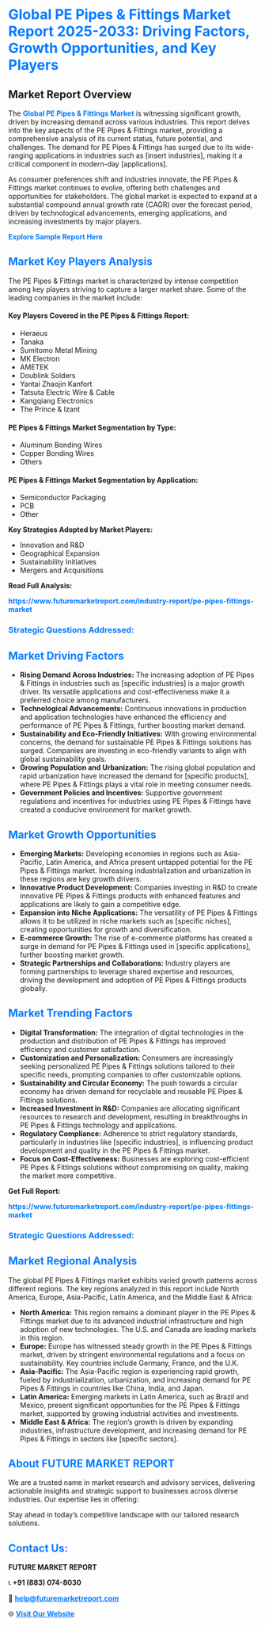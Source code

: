 <h1 style="color: #007BFF;">Global PE Pipes & Fittings Market Report 2025-2033: Driving Factors, Growth Opportunities, and Key Players</h1>

<section id="overview">
<h2>Market Report Overview</h2>
<p>The <a href="https://www.futuremarketreport.com/industry-report/pe-pipes-fittings-market" style="color: #007BFF; text-decoration: none;"><strong>Global PE Pipes & Fittings Market</strong></a> is witnessing significant growth, driven by increasing demand across various industries. This report delves into the key aspects of the PE Pipes & Fittings market, providing a comprehensive analysis of its current status, future potential, and challenges. The demand for PE Pipes & Fittings has surged due to its wide-ranging applications in industries such as [insert industries], making it a critical component in modern-day [applications].</p>
<p>As consumer preferences shift and industries innovate, the PE Pipes & Fittings market continues to evolve, offering both challenges and opportunities for stakeholders. The global market is expected to expand at a substantial compound annual growth rate (CAGR) over the forecast period, driven by technological advancements, emerging applications, and increasing investments by major players.</p>
</section>

<section id="overview">
<p><a href="https://www.futuremarketreport.com/request-sample/reportId=31759" style="color: #007BFF; text-decoration: none;"><strong>Explore Sample Report Here</strong></a></p>
</section>

<section id="key-players">
<h2 style="color: #007BFF;">Market Key Players Analysis</h2>
<p>The PE Pipes & Fittings market is characterized by intense competition among key players striving to capture a larger market share. Some of the leading companies in the market include:</p>
<h4>Key Players Covered in the PE Pipes & Fittings Report:</h4>
<ul><li>Heraeus</li><li>Tanaka</li><li>Sumitomo Metal Mining</li><li>MK Electron</li><li>AMETEK</li><li>Doublink Solders</li><li>Yantai Zhaojin Kanfort</li><li>Tatsuta Electric Wire &amp; Cable</li><li>Kangqiang Electronics</li><li>The Prince &amp; Izant</li></ul>
<h4>PE Pipes & Fittings Market Segmentation by Type:</h4>
<ul><li>Aluminum Bonding Wires</li><li>Copper Bonding Wires</li><li>Others</li></ul>

<h4>PE Pipes & Fittings Market Segmentation by Application:</h4>
<ul><li>Semiconductor Packaging</li><li>PCB</li><li>Other</li></ul>
<p><strong>Key Strategies Adopted by Market Players:</strong></p>
<ul>
<li>Innovation and R&D</li>
<li>Geographical Expansion</li>
<li>Sustainability Initiatives</li>
<li>Mergers and Acquisitions</li>
</ul>
</section>

<section>
<p><strong>Read Full Analysis: </strong></p><a href="https://www.futuremarketreport.com/industry-report/pe-pipes-fittings-market" style="color: #007BFF; text-decoration: none;"><strong>https://www.futuremarketreport.com/industry-report/pe-pipes-fittings-market</strong></a>
<h3 style="color: #007BFF;">Strategic Questions Addressed:</h3>
</section>

<section id="driving-factors">
<h2 style="color: #007BFF;">Market Driving Factors</h2>
<ul>
<li><strong>Rising Demand Across Industries:</strong> The increasing adoption of PE Pipes & Fittings in industries such as [specific industries] is a major growth driver. Its versatile applications and cost-effectiveness make it a preferred choice among manufacturers.</li>
<li><strong>Technological Advancements:</strong> Continuous innovations in production and application technologies have enhanced the efficiency and performance of PE Pipes & Fittings, further boosting market demand.</li>
<li><strong>Sustainability and Eco-Friendly Initiatives:</strong> With growing environmental concerns, the demand for sustainable PE Pipes & Fittings solutions has surged. Companies are investing in eco-friendly variants to align with global sustainability goals.</li>
<li><strong>Growing Population and Urbanization:</strong> The rising global population and rapid urbanization have increased the demand for [specific products], where PE Pipes & Fittings plays a vital role in meeting consumer needs.</li>
<li><strong>Government Policies and Incentives:</strong> Supportive government regulations and incentives for industries using PE Pipes & Fittings have created a conducive environment for market growth.</li>
</ul>
</section>

<section id="growth-opportunities">
<h2 style="color: #007BFF;">Market Growth Opportunities</h2>
<ul>
<li><strong>Emerging Markets:</strong> Developing economies in regions such as Asia-Pacific, Latin America, and Africa present untapped potential for the PE Pipes & Fittings market. Increasing industrialization and urbanization in these regions are key growth drivers.</li>
<li><strong>Innovative Product Development:</strong> Companies investing in R&D to create innovative PE Pipes & Fittings products with enhanced features and applications are likely to gain a competitive edge.</li>
<li><strong>Expansion into Niche Applications:</strong> The versatility of PE Pipes & Fittings allows it to be utilized in niche markets such as [specific niches], creating opportunities for growth and diversification.</li>
<li><strong>E-commerce Growth:</strong> The rise of e-commerce platforms has created a surge in demand for PE Pipes & Fittings used in [specific applications], further boosting market growth.</li>
<li><strong>Strategic Partnerships and Collaborations:</strong> Industry players are forming partnerships to leverage shared expertise and resources, driving the development and adoption of PE Pipes & Fittings products globally.</li>
</ul>
</section>

<section id="trending-factors">
<h2 style="color: #007BFF;">Market Trending Factors</h2>
<ul>
<li><strong>Digital Transformation:</strong> The integration of digital technologies in the production and distribution of PE Pipes & Fittings has improved efficiency and customer satisfaction.</li>
<li><strong>Customization and Personalization:</strong> Consumers are increasingly seeking personalized PE Pipes & Fittings solutions tailored to their specific needs, prompting companies to offer customizable options.</li>
<li><strong>Sustainability and Circular Economy:</strong> The push towards a circular economy has driven demand for recyclable and reusable PE Pipes & Fittings solutions.</li>
<li><strong>Increased Investment in R&D:</strong> Companies are allocating significant resources to research and development, resulting in breakthroughs in PE Pipes & Fittings technology and applications.</li>
<li><strong>Regulatory Compliance:</strong> Adherence to strict regulatory standards, particularly in industries like [specific industries], is influencing product development and quality in the PE Pipes & Fittings market.</li>
<li><strong>Focus on Cost-Effectiveness:</strong> Businesses are exploring cost-efficient PE Pipes & Fittings solutions without compromising on quality, making the market more competitive.</li>
</ul>
</section>

<section>
<p><strong>Get Full Report: </strong></p><a href="https://www.futuremarketreport.com/industry-report/pe-pipes-fittings-market" style="color: #007BFF; text-decoration: none;"><strong>https://www.futuremarketreport.com/industry-report/pe-pipes-fittings-market</strong></a>
<h3 style="color: #007BFF;">Strategic Questions Addressed:</h3>
</section>


<section id="regional-analysis">
<h2 style="color: #007BFF;">Market Regional Analysis</h2>
<p>The global PE Pipes & Fittings market exhibits varied growth patterns across different regions. The key regions analyzed in this report include North America, Europe, Asia-Pacific, Latin America, and the Middle East & Africa:</p>
<ul>
<li><strong>North America:</strong> This region remains a dominant player in the PE Pipes & Fittings market due to its advanced industrial infrastructure and high adoption of new technologies. The U.S. and Canada are leading markets in this region.</li>
<li><strong>Europe:</strong> Europe has witnessed steady growth in the PE Pipes & Fittings market, driven by stringent environmental regulations and a focus on sustainability. Key countries include Germany, France, and the U.K.</li>
<li><strong>Asia-Pacific:</strong> The Asia-Pacific region is experiencing rapid growth, fueled by industrialization, urbanization, and increasing demand for PE Pipes & Fittings in countries like China, India, and Japan.</li>
<li><strong>Latin America:</strong> Emerging markets in Latin America, such as Brazil and Mexico, present significant opportunities for the PE Pipes & Fittings market, supported by growing industrial activities and investments.</li>
<li><strong>Middle East & Africa:</strong> The region’s growth is driven by expanding industries, infrastructure development, and increasing demand for PE Pipes & Fittings in sectors like [specific sectors].</li>
</ul>
</section>

<footer>
<h2 style="color: #007BFF;">About FUTURE MARKET REPORT</h2>
<p>We are a trusted name in market research and advisory services, delivering actionable insights and strategic support to businesses across diverse industries. Our expertise lies in offering:</p>

<p>Stay ahead in today’s competitive landscape with our tailored research solutions.</p>

<h2 style="color: #007BFF;">Contact Us:</h2>
<p><strong>FUTURE MARKET REPORT</strong></p>
<p>📞 <strong>+91 (883) 074-8030</strong></p>
<p>📧 <strong><a href="mailto:help@futuremarketreport.com" style="color: #007BFF;">help@futuremarketreport.com</a></strong></p>
<p>🌐 <strong><a href="https://www.futuremarketreport.com/" style="color: #007BFF;">Visit Our Website</a></strong></p>
</footer>